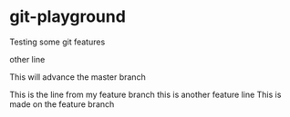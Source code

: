 # git-playground
Testing some git features

other line

This will advance the master branch

This is the line from my feature branch
this is another feature line
This is made on the feature branch
